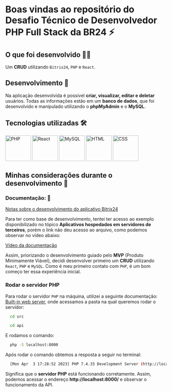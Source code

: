 # Boas vindas ao repositório do Desafio Técnico de Desenvolvedor PHP Full Stack da BR24 ⚡

## O que foi desenvolvido 👩‍💻

Um **CRUD** utilizando `Bitrix24`, `PHP` e `React`.

## Desenvolvimento 🎯

Na aplicação desenvolvida é possível **criar, visualizar, editar e deletar** usuários. Todas as informações estão em um **banco de dados**, que foi desenvolvido e manipulado utilizando o **phpMyAdmin** e o **MySQL**.

## Tecnologias utilizadas 🛠

<img title="PHP" alt="PHP" height="80" width="80" src="https://cdn.jsdelivr.net/gh/devicons/devicon/icons/php/php-original.svg" /> <img title="React" alt="React" height="80" width="80" src="https://cdn.jsdelivr.net/gh/devicons/devicon/icons/react/react-original.svg" /> <img title="MySQL" alt="MySQL" height="80" width="80" src="https://cdn.jsdelivr.net/gh/devicons/devicon/icons/mysql/mysql-original.svg" /> <img title="HTML" alt="HTML" height="80" width="80" src="https://cdn.jsdelivr.net/gh/devicons/devicon/icons/html5/html5-original.svg" /> <img title="CSS" alt="CSS" height="80" width="80" src="https://cdn.jsdelivr.net/gh/devicons/devicon/icons/css3/css3-original.svg" />
          
## Minhas considerações durante o desenvolvimento 📝

### Documentação: 📌

[Notas sobre o desenvolvimento do aplicativo Bitrix24](https://training.bitrix24.com/rest_help/)

Para ter como base de desenvolvimento, tentei ter acesso ao exemplo disponibilizado no tópico **Aplicativos hospedados em servidores de terceiros**, porém o link não deu acesso ao arquivo, como podemos observar no vídeo abaixo:

[Vídeo da documentação](https://github.com/Kecbm/desafio-BR-24/blob/main/src/docs/01.%20Exemplo%20da%20documenta%C3%A7%C3%A3o.webm?raw=true)

Assim, priorizando o desenvolvimento guiado pelo **MVP** (Produto Minimamente Viável), decidi desenvolver primeiro um **CRUD** utilizando `React`, `PHP` e `MySQL`. Como é meu primeiro contato com `PHP`, é um bom começo ter essa experiência inicial.

### Rodar o servidor PHP

Para rodar o servidor `PHP` na máquina, utilizei a seguinte documentação: [Built-in web server](https://www.php.net/manual/en/features.commandline.webserver.php), onde acessamos a pasta na qual queremos rodar o servidor:

```bash
  cd src
```

```bash
  cd api
```

E rodamos o comando:

```bash
  php -S localhost:8000
```

Após rodar o comando obtemos a resposta a seguir no terminal:

```bash
  [Mon Apr  3 17:28:52 2023] PHP 7.4.33 Development Server (http://localhost:8000) started
```

Significa que o **servidor PHP** está funcionando corretamente. Assim, podemos acessar o endereço **http://localhost:8000/** e observar o funcionamento da API.